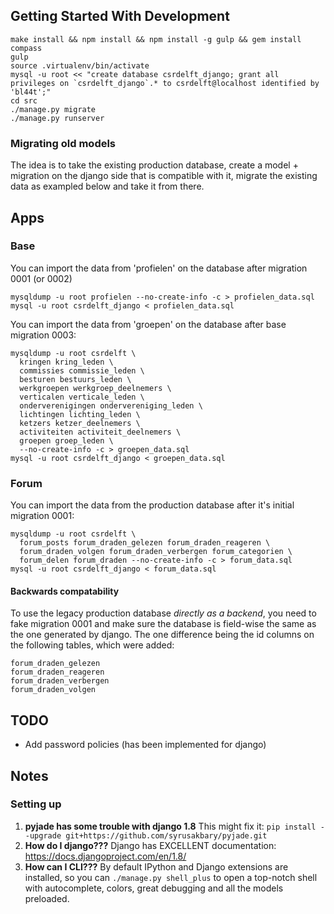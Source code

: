 ## Getting Started With Development

    make install && npm install && npm install -g gulp && gem install compass
    gulp
    source .virtualenv/bin/activate
    mysql -u root << "create database csrdelft_django; grant all privileges on `csrdelft_django`.* to csrdelft@localhost identified by 'bl44t';"
    cd src
    ./manage.py migrate
    ./manage.py runserver

### Migrating old models

The idea is to take the existing production database, create a model + migration on the django side
that is compatible with it, migrate the existing data as exampled below and take it from there.

## Apps

### Base

You can import the data from 'profielen' on the database after migration 0001 (or 0002)

    mysqldump -u root profielen --no-create-info -c > profielen_data.sql
    mysql -u root csrdelft_django < profielen_data.sql

You can import the data from 'groepen' on the database after base migration 0003:

    mysqldump -u root csrdelft \
      kringen kring_leden \
      commissies commissie_leden \
      besturen bestuurs_leden \
      werkgroepen werkgroep_deelnemers \
      verticalen verticale_leden \
      onderverenigingen ondervereniging_leden \
      lichtingen lichting_leden \
      ketzers ketzer_deelnemers \
      activiteiten activiteit_deelnemers \
      groepen groep_leden \
      --no-create-info -c > groepen_data.sql
    mysql -u root csrdelft_django < groepen_data.sql

### Forum

You can import the data from the production database after it's initial migration 0001:

    mysqldump -u root csrdelft \
      forum_posts forum_draden_gelezen forum_draden_reageren \
      forum_draden_volgen forum_draden_verbergen forum_categorien \
      forum_delen forum_draden --no-create-info -c > forum_data.sql
    mysql -u root csrdelft_django < forum_data.sql

#### Backwards compatability

To use the legacy production database *directly as a backend*, you need to
fake migration 0001 and make sure the database is field-wise the same as the one generated by
django. The one difference being the id columns on the following tables, which were added:

    forum_draden_gelezen
    forum_draden_reageren
    forum_draden_verbergen
    forum_draden_volgen

## TODO

- Add password policies (has been implemented for django)

## Notes

### Setting up

1. **pyjade has some trouble with django 1.8**
   This might fix it: `pip install --upgrade git+https://github.com/syrusakbary/pyjade.git`
2. **How do I django???**
   Django has EXCELLENT documentation: https://docs.djangoproject.com/en/1.8/
3. **How can I CLI???**
   By default IPython and Django extensions are installed, so you can `./manage.py shell_plus`
   to open a top-notch shell with autocomplete, colors, great debugging and all the models
   preloaded.
